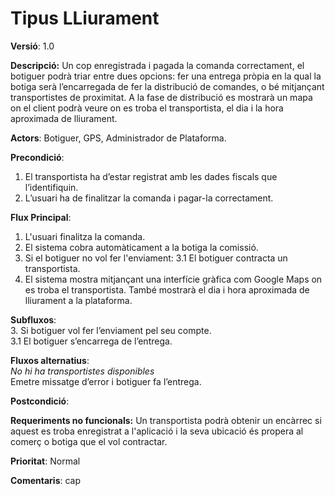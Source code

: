 # Tipus LLiurament


**Versió**: 1.0<br>


**Descripció:**
Un cop enregistrada i pagada la comanda correctament, el botiguer podrà triar 
entre dues opcions: fer una entrega pròpia en la qual la botiga serà l’encarregada 
de fer la distribució de comandes, o bé mitjançant transportistes de proximitat. 
A la fase de distribució es mostrarà un mapa on el client podrà veure on es troba el 
transportista, el dia i la hora aproximada de lliurament.<br>


**Actors**:
Botiguer, GPS, Administrador de Plataforma.<br>


**Precondició**:<br>
1. El transportista ha d’estar registrat amb les dades fiscals que l’identifiquin.<br>
2. L’usuari ha de finalitzar la comanda i pagar-la correctament.<br>


**Flux Principal**:
1. L'usuari finalitza la comanda.<br>
2. El sistema cobra automàticament a la botiga la comissió.<br>
3. Si el botiguer no vol fer l'enviament:
   3.1 El botiguer contracta un transportista.<br>
4. El sistema mostra mitjançant una interfície gràfica com Google Maps on es troba el transportista.
   També mostrarà el dia i hora aproximada de lliurament a la plataforma.<br>

**Subfluxos**:<br>
3. Si botiguer vol fer l’enviament pel seu compte.<br>
  3.1 El botiguer s’encarrega de l’entrega.<br>


**Fluxos alternatius**:<br>
*No hi ha transportistes disponibles*<br>
Emetre missatge d’error i botiguer fa l’entrega.<br>


**Postcondició**:<br>


**Requeriments no funcionals:** 
Un transportista podrà obtenir un encàrrec si aquest es troba enregistrat a l'aplicació i la seva ubicació és propera al comerç o botiga que el vol contractar.<br>


**Prioritat**:
Normal<br>


**Comentaris**: cap



